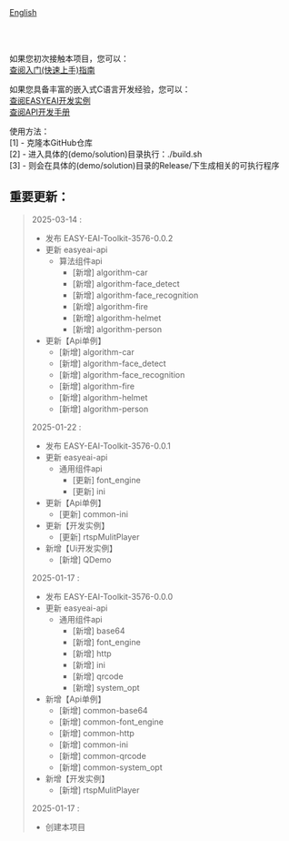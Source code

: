 <br/>
<br/>


[English](README_EN.md)

<br />
<br />

如果您初次接触本项目，您可以：  
[查阅入门(快速上手)指南](https://www.easy-eai.com/document_details/25/880)

如果您具备丰富的嵌入式C语言开发经验，您可以：  
[查阅EASYEAI开发实例](https://www.easy-eai.com/document_details/25/938)  
[查阅API开发手册](https://www.easy-eai.com/document_details/25/917)


使用方法：  
[1] - 克隆本GitHub仓库   
[2] - 进入具体的(demo/solution)目录执行：./build.sh   
[3] - 则会在具体的(demo/solution)目录的Release/下生成相关的可执行程序

重要更新：
---
> 2025-03-14 :
> * 发布 EASY-EAI-Toolkit-3576-0.0.2
> * 更新 easyeai-api
>     * 算法组件api
>         * [新增] algorithm-car
>         * [新增] algorithm-face_detect
>         * [新增] algorithm-face_recognition
>         * [新增] algorithm-fire
>         * [新增] algorithm-helmet
>         * [新增] algorithm-person
> * 更新【Api单例】
>     * [新增] algorithm-car
>     * [新增] algorithm-face_detect
>     * [新增] algorithm-face_recognition
>     * [新增] algorithm-fire
>     * [新增] algorithm-helmet
>     * [新增] algorithm-person
>
> 2025-01-22 :
> * 发布 EASY-EAI-Toolkit-3576-0.0.1
> * 更新 easyeai-api
>     * 通用组件api
>         * [更新] font_engine
>         * [更新] ini
> * 更新【Api单例】
>     * [更新] common-ini
> * 更新【开发实例】
>     * [更新] rtspMulitPlayer
> * 新增【Ui开发实例】
>     * [新增] QDemo
>
> 2025-01-17 :
> * 发布 EASY-EAI-Toolkit-3576-0.0.0
> * 更新 easyeai-api
>     * 通用组件api
>         * [新增] base64
>         * [新增] font_engine
>         * [新增] http
>         * [新增] ini
>         * [新增] qrcode
>         * [新增] system_opt
> * 新增【Api单例】
>     * [新增] common-base64
>     * [新增] common-font_engine
>     * [新增] common-http
>     * [新增] common-ini
>     * [新增] common-qrcode
>     * [新增] common-system_opt
> * 新增【开发实例】
>     * [新增] rtspMulitPlayer
>
> 2025-01-17 : 
> * 创建本项目

